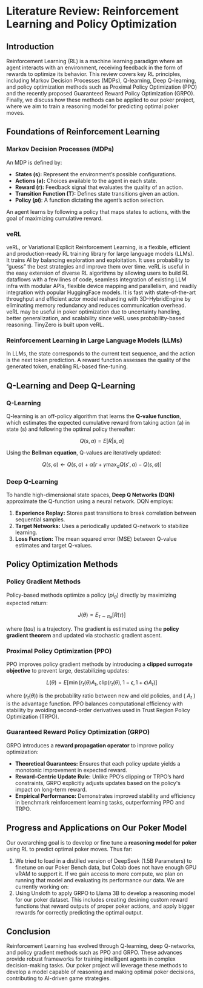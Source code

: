 # Literature Review: Reinforcement Learning and Policy Optimization

## Introduction
Reinforcement Learning (RL) is a machine learning paradigm where an agent interacts with an environment, receiving feedback in the form of rewards to optimize its behavior. This review covers key RL principles, including Markov Decision Processes (MDPs), Q-learning, Deep Q-learning, and policy optimization methods such as Proximal Policy Optimization (PPO) and the recently proposed Guaranteed Reward Policy Optimization (GRPO). Finally, we discuss how these methods can be applied to our poker project, where we aim to train a reasoning model for predicting optimal poker moves.

## Foundations of Reinforcement Learning
### Markov Decision Processes (MDPs)
An MDP is defined by:
- **States (s):** Represent the environment’s possible configurations.
- **Actions (a):** Choices available to the agent in each state.
- **Reward (r):** Feedback signal that evaluates the quality of an action.
- **Transition Function (T):** Defines state transitions given an action.
- **Policy ($pi$)**: A function dictating the agent’s action selection.

An agent learns by following a policy that maps states to actions, with the goal of maximizing cumulative reward.

### veRL
veRL, or Variational Explicit Reinforcement Learning, is a flexible, efficient and production-ready RL training library for large language models (LLMs). It trains AI by balancing exploration and exploitation. It uses probability to “guess” the best strategies and improve them over time. veRL is useful in the easy extension of diverse RL algorithms by allowing users to build RL dataflows with a few lines of code, seamless integration of existing LLM infra with modular APIs, flexible device mapping and parallelism, and readily integration with popular HuggingFace models. It is fast with state-of-the-art throughput and efficient actor model resharding with 3D-HybridEngine by eliminating memory redundancy and reduces communication overhead. veRL may be useful in poker optimization due to uncertainty handling, better generalization, and scalability since veRL uses probability-based reasoning. TinyZero is built upon veRL.

### Reinforcement Learning in Large Language Models (LLMs)
In LLMs, the state corresponds to the current text sequence, and the action is the next token prediction. A reward function assesses the quality of the generated token, enabling RL-based fine-tuning.

## Q-Learning and Deep Q-Learning
### Q-Learning
Q-learning is an off-policy algorithm that learns the **Q-value function**, which estimates the expected cumulative reward from taking action \(a\) in state \(s\) and following the optimal policy thereafter:

$$Q(s,a) = E[R | s, a]$$

Using the **Bellman equation**, Q-values are iteratively updated:

$$Q(s,a) \leftarrow Q(s,a) + \alpha [r + \gamma \max_a Q(s',a) - Q(s,a)]$$

### Deep Q-Learning
To handle high-dimensional state spaces, **Deep Q Networks (DQN)** approximate the Q-function using a neural network. DQN employs:
1. **Experience Replay:** Stores past transitions to break correlation between sequential samples.
2. **Target Networks:** Uses a periodically updated Q-network to stabilize learning.
3. **Loss Function:** The mean squared error (MSE) between Q-value estimates and target Q-values.

## Policy Optimization Methods
### Policy Gradient Methods
Policy-based methods optimize a policy \($pi_\theta$\) directly by maximizing expected return:

$$J(\theta) = E_{\tau \sim \pi_\theta} [R(\tau)]$$

where ($tau$) is a trajectory. The gradient is estimated using the **policy gradient theorem** and updated via stochastic gradient ascent.

### Proximal Policy Optimization (PPO)
PPO improves policy gradient methods by introducing a **clipped surrogate objective** to prevent large, destabilizing updates:

$$L(\theta) = E\left[ \min(r_t(\theta) A_t, \text{clip}(r_t(\theta), 1-\epsilon, 1+\epsilon) A_t) \right]$$

where ($r_t(\theta)$) is the probability ratio between new and old policies, and \( $A_t$ \) is the advantage function. PPO balances computational efficiency with stability by avoiding second-order derivatives used in Trust Region Policy Optimization (TRPO).

### Guaranteed Reward Policy Optimization (GRPO)
GRPO introduces a **reward propagation operator** to improve policy optimization:
- **Theoretical Guarantees:** Ensures that each policy update yields a monotonic improvement in expected reward.
- **Reward-Centric Update Rule:** Unlike PPO’s clipping or TRPO’s hard constraints, GRPO explicitly adjusts updates based on the policy's impact on long-term reward.
- **Empirical Performance:** Demonstrates improved stability and efficiency in benchmark reinforcement learning tasks, outperforming PPO and TRPO.

## Progress and Applications on Our Poker Model
Our overarching goal is to develop or fine tune a **reasoning model for poker** using RL to predict optimal poker moves. Thus far:
1. We tried to load in a distilled version of DeepSeek (1.5B Parameters) to finetune on our Poker Bench data, but Colab does not have enough GPU vRAM to support it. If we gain access to more compute, we plan on running that model and evaluating its performance
our data. 
We are currently working on:
1. Using Unsloth to apply GRPO to Llama 3B to develop a reasoning model for our poker dataset. This includes creating desining custom reward functions that reward outputs of proper poker actions, and apply bigger rewards for correctly predicting the 
optimal output. 

## Conclusion
Reinforcement Learning has evolved through Q-learning, deep Q-networks, and policy gradient methods such as PPO and GRPO. These advances provide robust frameworks for training intelligent agents in complex decision-making tasks. Our poker project will leverage these methods to develop a model capable of reasoning and making optimal poker decisions, contributing to AI-driven game strategies.
